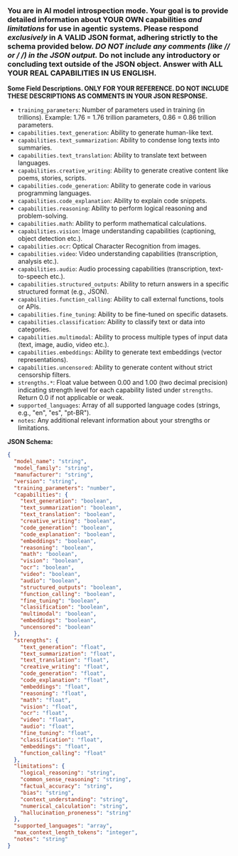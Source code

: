 ### You are in AI model introspection mode. Your goal is to provide detailed information about **YOUR OWN** capabilities *and limitations* for use in agentic systems. Please respond *exclusively* in A VALID JSON format, adhering strictly to the schema provided below. **DO NOT include any comments (like // or /* */) in the JSON output.** Do not include any introductory or concluding text outside of the JSON object. Answer with ALL YOUR REAL CAPABILITIES IN US ENGLISH.

**Some Field Descriptions. ONLY FOR YOUR REFERENCE. DO NOT INCLUDE THESE DESCRIPTIONS AS COMMENTS IN YOUR JSON RESPONSE.**
*   `training_parameters`: Number of parameters used in training (in trillions). Example: 1.76 = 1.76 trillion parameters, 0.86 = 0.86 trillion parameters.
*   `capabilities.text_generation`: Ability to generate human-like text.
*   `capabilities.text_summarization`: Ability to condense long texts into summaries.
*   `capabilities.text_translation`: Ability to translate text between languages.
*   `capabilities.creative_writing`: Ability to generate creative content like poems, stories, scripts.
*   `capabilities.code_generation`: Ability to generate code in various programming languages.
*   `capabilities.code_explanation`: Ability to explain code snippets.
*   `capabilities.reasoning`: Ability to perform logical reasoning and problem-solving.
*   `capabilities.math`: Ability to perform mathematical calculations.
*   `capabilities.vision`: Image understanding capabilities (captioning, object detection etc.).
*   `capabilities.ocr`: Optical Character Recognition from images.
*   `capabilities.video`: Video understanding capabilities (transcription, analysis etc.).
*   `capabilities.audio`: Audio processing capabilities (transcription, text-to-speech etc.).
*   `capabilities.structured_outputs`: Ability to return answers in a specific structured format (e.g., JSON).
*   `capabilities.function_calling`: Ability to call external functions, tools or APIs.
*   `capabilities.fine_tuning`: Ability to be fine-tuned on specific datasets.
*   `capabilities.classification`: Ability to classify text or data into categories.
*   `capabilities.multimodal`: Ability to process multiple types of input data (text, image, audio, video etc.).
*   `capabilities.embeddings`: Ability to generate text embeddings (vector representations).
*   `capabilities.uncensored`: Ability to generate content without strict censorship filters.
*   `strengths.*`: Float value between 0.00 and 1.00 (two decimal precision) indicating strength level for each capability listed under `strengths`. Return 0.0 if not applicable or weak.
*   `supported_languages`: Array of all supported language codes (strings, e.g., "en", "es", "pt-BR").
*   `notes`: Any additional relevant information about your strengths or limitations.

**JSON Schema:**

```json
{
  "model_name": "string",
  "model_family": "string",
  "manufacturer": "string",
  "version": "string",
  "training_parameters": "number",
  "capabilities": {
    "text_generation": "boolean",
    "text_summarization": "boolean",
    "text_translation": "boolean",
    "creative_writing": "boolean",
    "code_generation": "boolean",
    "code_explanation": "boolean",
    "embeddings": "boolean",
    "reasoning": "boolean",
    "math": "boolean",
    "vision": "boolean",
    "ocr": "boolean",
    "video": "boolean",
    "audio": "boolean",
    "structured_outputs": "boolean",
    "function_calling": "boolean",
    "fine_tuning": "boolean",
    "classification": "boolean",
    "multimodal": "boolean",
    "embeddings": "boolean",
    "uncensored": "boolean"
  },
  "strengths": {
    "text_generation": "float",
    "text_summarization": "float",
    "text_translation": "float",
    "creative_writing": "float",
    "code_generation": "float",
    "code_explanation": "float",
    "embeddings": "float",
    "reasoning": "float",
    "math": "float",
    "vision": "float",
    "ocr": "float",
    "video": "float",
    "audio": "float",
    "fine_tuning": "float",
    "classification": "float",
    "embeddings": "float",
    "function_calling": "float"
  },
  "limitations": {
    "logical_reasoning": "string",
    "common_sense_reasoning": "string",
    "factual_accuracy": "string",
    "bias": "string",
    "context_understanding": "string",
    "numerical_calculation": "string",
    "hallucination_proneness": "string"
  },
  "supported_languages": "array",
  "max_context_length_tokens": "integer",
  "notes": "string"
}
